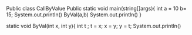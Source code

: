 Public class CallByValue
Public static void main(string[]args){
  int a = 10 b= 15;
  System.out.println()
  ByVal(a,b)
  System.out.println()
  }
  
 static void ByVal(int x, int y){
 int t ;
 t = x;
 x = y;
 y = t;
 System.out.println()
